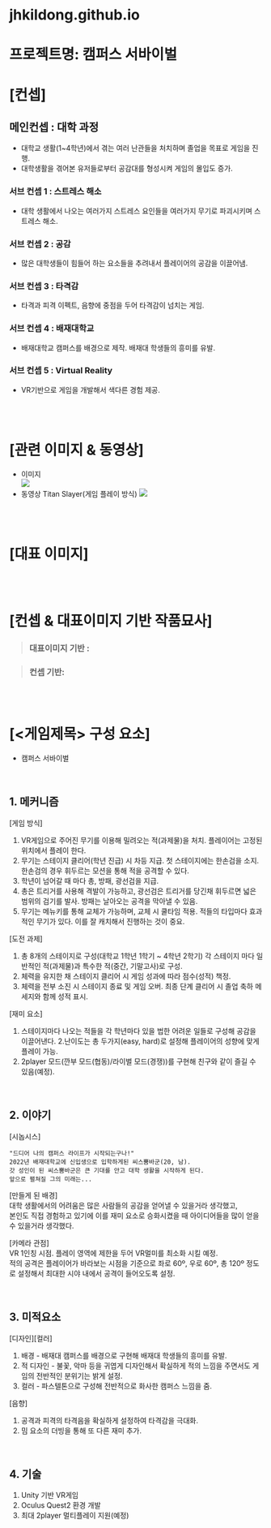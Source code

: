 # jhkildong.github.io

# 프로젝트명: 캠퍼스 서바이벌

# [컨셉]

## 메인컨셉 : 대학 과정

- 대학교 생활(1~4학년)에서 겪는 여러 난관들을 처치하며 졸업을 목표로 게임을 진행.
- 대학생활을 겪어본 유저들로부터 공감대를 형성시켜 게임의 몰입도 증가.

### 서브 컨셉 1 : 스트레스 해소

- 대학 생활에서 나오는 여러가지 스트레스 요인들을 여러가지 무기로 파괴시키며 스트레스 해소.

### 서브 컨셉 2 : 공감

- 많은 대학생들이 힘들어 하는 요소들을 추려내서 플레이어의 공감을 이끌어냄.

### 서브 컨셉 3 : 타격감

- 타격과 피격 이펙트, 음향에 중점을 두어 타격감이 넘치는 게임.

### 서브 컨셉 4 : 배재대학교

- 배재대학교 캠퍼스를 배경으로 제작. 배재대 학생들의 흥미를 유발.

### 서브 컨셉 5 : Virtual Reality

- VR기반으로 게임을 개발해서 색다른 경험 제공.

<br><br>

# [관련 이미지 & 동영상]

- 이미지  
  <img src="./img/관련이미지.jpg">
- 동영상
  Titan Slayer(게임 플레이 방식)
  [![](./img/그림.png)](https://www.youtube.com/watch?v=2u_eTJbBGb0)

<br><br>

# [대표 이미지]

<br><br>

# [컨셉 & 대표이미지 기반 작품묘사]

> ### 대표이미지 기반 :

> ### 컨셉 기반:

<br><br>

# [<게임제목> 구성 요소]
- 캠퍼스 서바이벌

<br>

## 1. 메커니즘
[게임 방식]
1. VR게임으로 주어진 무기를 이용해 밀려오는 적(과제물)을 처치. 플레이어는 고정된 위치에서 플레이 한다.
2. 무기는 스테이지 클리어(학년 진급) 시 차등 지급. 첫 스테이지에는 한손검을 소지. 한손검의 경우 휘두르는 모션을 통해 적을 공격할 수 있다.
3. 학년이 넘어갈 때 마다 총, 방패, 광선검을 지급. 
4. 총은 트리거를 사용해 격발이 가능하고, 광선검은 트리거를 당긴채 휘두르면 넓은 범위의 검기를 발사. 방패는 날아오는 공격을 막아낼 수 있음.
5. 무기는 메뉴키를 통해 교체가 가능하며, 교체 시 쿨타임 적용. 적들의 타입마다 효과적인 무기가 있다. 이를 잘 캐치해서 진행하는 것이 중요.

[도전 과제]

1. 총 8개의 스테이지로 구성(대학교 1학년 1학기 ~ 4학년 2학기) 각 스테이지 마다 일반적인 적(과제물)과 특수한 적(중간, 기말고사)로 구성.
2. 체력을 유지한 채 스테이지 클리어 시 게임 성과에 따라 점수(성적) 책정.
2. 체력을 전부 소진 시 스테이지 종료 및 게임 오버. 최종 단계 클리어 시 졸업 축하 메세지와 함께 성적 표시.

[재미 요소]

1. 스테이지마다 나오는 적들을 각 학년마다 있을 법한 어려운 일들로 구성해 공감을 이끌어낸다.
2.난이도는 총 두가지(easy, hard)로 설정해 플레이어의 성향에 맞게 플레이 가능.
3. 2player 모드(깐부 모드(협동)/라이벌 모드(경쟁))를 구현해 친구와 같이 즐길 수 있음(예정).

<br>

## 2. 이야기

[시놉시스]
```
"드디어 나의 캠퍼스 라이프가 시작되는구나!"
2022년 배재대학교에 신입생으로 입학하게된 씨스뿜바군(20, 남).
갓 성인이 된 씨스뿜바군은 큰 기대를 안고 대학 생활을 시작하게 된다.
앞으로 펼쳐질 그의 미래는...
```

[만들게 된 배경]  
  대학 생활에서의 어려움은 많은 사람들의 공감을 얻어낼 수 있을거라 생각했고,<br>
  본인도 직접 경험하고 있기에 이를 재미 요소로 승화시켰을 때 아이디어들을 많이 얻을 수 있을거라 생각했다.

[카메라 관점]  
  VR 1인칭 시점. 플레이 영역에 제한을 두어 VR멀미를 최소화 시킬 예정.<br>
  적의 공격은 플레이어가 바라보는 시점을 기준으로 좌로 60º, 우로 60º, 총 120º 정도로 설정해서 최대한 시야 내에서 공격이 들어오도록 설정.

<br>

## 3. 미적요소

[디자인][컬러]  
1. 배경 - 배재대 캠퍼스를 배경으로 구현해 배재대 학생들의 흥미를 유발.
2. 적 디자인 - 불꽃, 악마 등을 귀엽게 디자인해서 확실하게 적의 느낌을 주면서도 게임의 전반적인 분위기는 밝게 설정.
3. 컬러 - 파스텔톤으로 구성해 전반적으로 화사한 캠퍼스 느낌을 줌.

[음향]  
1. 공격과 피격의 타격음을 확실하게 설정하여 타격감을 극대화.
2. 밈 요소의 더빙을 통해 또 다른 재미 추가.
<br>

## 4. 기술
1. Unity 기반 VR게임
2. Oculus Quest2 환경 개발
3. 최대 2player 멀티플레이 지원(예정)
